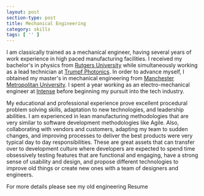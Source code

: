 ```yaml
---
layout: post
section-type: post
title: Mechanical Engineering
category: skills
tags: [ '' ]
---
```


I am classically trained as a mechanical engineer, having several years of work experience in high paced manufacturing facilities.  I received my bachelor's in physics from <a href = "http://www.physics.rutgers.edu/">Rutgers University</a> while simultaneously working as a lead technician at <a href="http://us.trumpf.com">Trumpf Photonics</a>.  In order to advance myself, I obtained my master's in mechanical engineering from <a href="http://www2.mmu.ac.uk/study/postgraduate/taught/2016/13396/">Manchester Metropolitan University</a>.  I spent a year working as an electro-mechanical engineer at <a href="http://www.intenseco.com">Intense</a> before beginning my pursuit into the tech industry.

My educational and professional experience prove excellent procedural problem solving skills, adaptation to new technologies, and leadership abilities.  I am experienced in lean manufacturing methodologies that are very similar to software development methodologies like Agile. Also, collaborating with vendors
and customers, adapting my team to sudden changes, and improving processes to deliver the
best products were very typical day to day responsibilities. These are great assets that can transfer over to development culture where developers are expected to spend time obsessively testing features that are functional and engaging, have a strong sense of usability and design, and propose different technologies to improve old things or create new ones with a team of designers and engineers.

For more details please see my old engineering Resume
